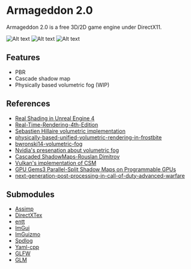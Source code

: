 # Armageddon 2.0
Armageddon 2.0 is a free 3D/2D game engine under DirectX11. 

![Alt text](https://github.com/Alexisloic21/Armageddon-2.0/blob/main/Preview/CerberusPreview.png?raw=true)
![Alt text](https://github.com/Alexisloic21/Armageddon-2.0/blob/main/Preview/SponzaPreview.png?raw=true)
![Alt text](https://github.com/Alexisloic21/Armageddon-2.0/blob/main/Preview/BloomPreview.png?raw=true)

## Features
* PBR
* Cascade shadow map
* Physically based volumetric fog (WIP)



## References
* [Real Shading in Unreal Engine 4](https://blog.selfshadow.com/publications/s2013-shading-course/karis/s2013_pbs_epic_notes_v2.pdf)
* [Real-Time-Rendering-4th-Edition](https://research.quanfita.cn/files/Real-Time_Rendering_4th_Edition.pdf)
* [Sebastien Hillaire volumetric implementation](https://www.shadertoy.com/view/XlBSRz)
* [physically-based-unified-volumetric-rendering-in-frostbite](https://www.ea.com/frostbite/news/physically-based-unified-volumetric-rendering-in-frostbite)
* [bwronski14-volumetric-fog](https://bartwronski.files.wordpress.com/2014/08/bwronski_volumetric_fog_siggraph2014.pdf)
* [Nvidia's presenation about volumetric fog ](https://developer.nvidia.com/sites/default/files/akamai/gameworks/downloads/papers/NVVL/Fast_Flexible_Physically-Based_Volumetric_Light_Scattering.pdf?t=eyJscyI6ImdzZW8iLCJsc2QiOiJodHRwczpcL1wvd3d3Lmdvb2dsZS5jb21cLyJ9)
* [Cascaded ShadowMaps-Rouslan Dimitrov](https://developer.download.nvidia.com/SDK/10.5/opengl/src/cascaded_shadow_maps/doc/cascaded_shadow_maps.pdf)
* [Vulkan's implementation of CSM](https://github.com/SaschaWillems/Vulkan/blob/master/examples/shadowmappingcascade/shadowmappingcascade.cpp)
* [GPU Gems3 Parallel-Split Shadow Maps on Programmable GPUs](https://developer.nvidia.com/gpugems/gpugems3/part-ii-light-and-shadows/chapter-10-parallel-split-shadow-maps-programmable-gpus)
* [next-generation-post-processing-in-call-of-duty-advanced-warfare](http://www.iryoku.com/next-generation-post-processing-in-call-of-duty-advanced-warfare)

## Submodules

* [Assimp](https://github.com/assimp/assimp)
* [DirectXTex](https://github.com/microsoft/DirectXTex)
* [entt](https://github.com/skypjack/entt)
* [ImGui](https://github.com/ocornut/imgui)
* [ImGuizmo](https://github.com/CedricGuillemet/ImGuizmo)
* [Spdlog](https://github.com/gabime/spdlog)
* [Yaml-cpp](https://github.com/jbeder/yaml-cpp)
* [GLFW](https://github.com/glfw/glfw)
* [GLM](https://github.com/g-truc/glm)
